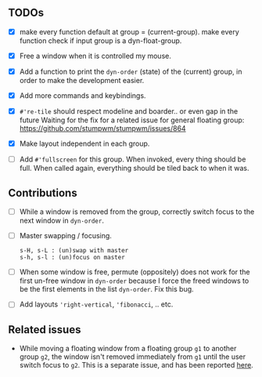 ## TODOs

+ [X] make every function default at group = (current-group).
      make every function check if input group is a
      dyn-float-group.

+ [X] Free a window when it is controlled my mouse.

+ [X] Add a function to print the `dyn-order` (state) of the
      (current) group, in order to make the development easier.

+ [X] Add more commands and keybindings.

+ [X] `#'re-tile` should respect modeline and boarder.. or even
  gap in the future Waiting for the fix for a related issue for
  general floating group:
  https://github.com/stumpwm/stumpwm/issues/864

+ [X] Make layout independent in each group.
      
+ [ ] Add `#'fullscreen` for this group. When invoked, every
      thing should be full. When called again, everything should
      be tiled back to when it was.

## Contributions

+ [ ] While a window is removed from the group, correctly switch
      focus to the next window in `dyn-order`.

+ [ ] Master swapping / focusing.
 
      s-H, s-L : (un)swap with master
      s-h, s-l : (un)focus on master

+ [ ] When some window is free, permute (oppositely) does not
      work for the first un-free window in `dyn-order` because I
      force the freed windows to be the first elements in the
      list `dyn-order`. Fix this bug.
      
+ [ ] Add layouts `'right-vertical`, `'fibonacci`, .. etc.


## Related issues

+ While moving a floating window from a floating group `g1` to
  another group `g2`, the window isn't removed immediately from
  `g1` until the user switch focus to `g2`. This is a separate
  issue, and has been reported
  [here](https://github.com/stumpwm/stumpwm/issues/879).

